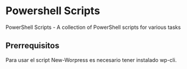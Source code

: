 # Powershell Scripts
PowerShell Scripts - A collection of PowerShell scripts for various tasks


## Prerrequisitos
Para usar el script New-Worpress es necesario tener instalado wp-cli.